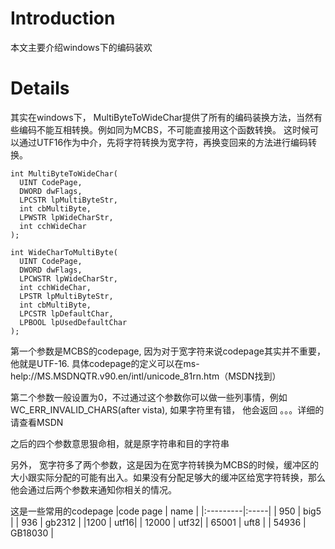 # Introduction #

本文主要介绍windows下的编码装欢


# Details #

其实在windows下， MultiByteToWideChar提供了所有的编码装换方法，当然有些编码不能互相转换。例如同为MCBS，不可能直接用这个函数转换。 这时候可以通过UTF16作为中介，先将字符转换为宽字符，再换变回来的方法进行编码转换。

```
int MultiByteToWideChar(
  UINT CodePage, 
  DWORD dwFlags,         
  LPCSTR lpMultiByteStr, 
  int cbMultiByte,       
  LPWSTR lpWideCharStr,  
  int cchWideChar        
);

int WideCharToMultiByte(
  UINT CodePage, 
  DWORD dwFlags, 
  LPCWSTR lpWideCharStr,
  int cchWideChar, 
  LPSTR lpMultiByteStr, 
  int cbMultiByte,
  LPCSTR lpDefaultChar,    
  LPBOOL lpUsedDefaultChar
);

```

第一个参数是MCBS的codepage, 因为对于宽字符来说codepage其实并不重要，他就是UTF-16.
具体codepage的定义可以在ms-help://MS.MSDNQTR.v90.en/intl/unicode\_81rn.htm（MSDN找到）

第二个参数一般设置为0，不过通过这个参数你可以做一些列事情，例如
WC\_ERR\_INVALID\_CHARS(after vista), 如果字符里有错， 他会返回
。。。详细的请查看MSDN

之后的四个参数意思狠命相，就是原字符串和目的字符串


另外， 宽字符多了两个参数，这是因为在宽字符转换为MCBS的时候，缓冲区的大小跟实际分配的可能有出入。如果没有分配足够大的缓冲区给宽字符转换，那么他会通过后两个参数来通知你相关的情况。

这是一些常用的codepage
|code page | name |
|:---------|:-----|
| 950      | big5 |
| 936      | gb2312 |
|1200      | utf16|
| 12000    | utf32|
| 65001    | uft8 |
| 54936    | GB18030 |